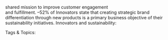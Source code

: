 shared mission to improve customer engagement  
and fulfillment.
 –52% of Innovators state that creating strategic brand 
differentiation through new products is a primary 
business objective of their sustainability initiatives. Innovators and sustainability: 

   Tags & Topics:
   